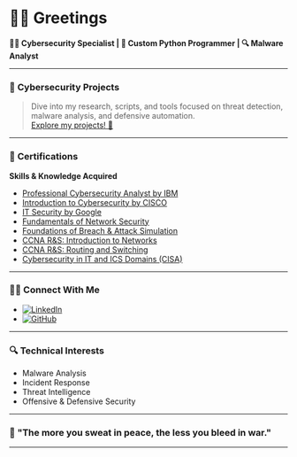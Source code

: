 # 🕵️‍♂️ **Greetings**  
**👨‍💻 Cybersecurity Specialist | 🐍 Custom Python Programmer | 🔍 Malware Analyst**

---

### 🔐 **Cybersecurity Projects**  
> Dive into my research, scripts, and tools focused on threat detection, malware analysis, and defensive automation.  
[Explore my projects! 🚀](https://github.com/64BitZayn/Cybersecurity-Projects)

---

### 📜 **Certifications**  
**Skills & Knowledge Acquired**  
* [Professional Cybersecurity Analyst by IBM](#)  
* [Introduction to Cybersecurity by CISCO](#)  
* [IT Security by Google](#)  
* [Fundamentals of Network Security](#)  
* [Foundations of Breach & Attack Simulation](#)  
* [CCNA R&S: Introduction to Networks](#)  
* [CCNA R&S: Routing and Switching](#)  
* [Cybersecurity in IT and ICS Domains (CISA)](#)  

---

### 🧑‍🔬 **Connect With Me**  
* [![LinkedIn](https://img.shields.io/badge/LinkedIn-Connect-blue?style=flat-square&logo=linkedin)](https://www.linkedin.com/in/harbb)  
* [![GitHub](https://img.shields.io/badge/GitHub-Follow-white?style=flat-square&logo=github)](https://github.com/64BitZayn)  

---

### 🔍 **Technical Interests**  
* Malware Analysis  
* Incident Response  
* Threat Intelligence  
* Offensive & Defensive Security  

---

### 👾 **"The more you sweat in peace, the less you bleed in war."**

---


